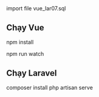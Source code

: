 ##
import file vue_lar07.sql

## Chạy Vue

<p>npm install</p>
<p>npm run watch</p>

## Chạy Laravel
composer install
php artisan serve
